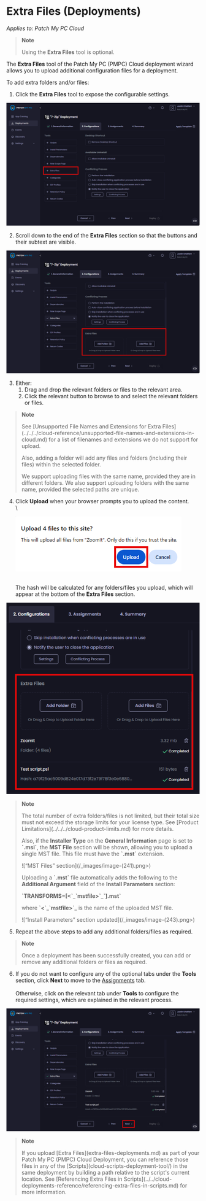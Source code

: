 # Extra Files (Deployments)

_Applies to: Patch My PC Cloud_

<blockquote class="wp-block-quote">
<p><strong>Note</strong></p>
<p>Using the <strong>Extra Files</strong> tool is optional.</p>
</blockquote>

The <strong>Extra Files</strong> tool of the Patch My PC (PMPC) Cloud deployment wizard allows you to upload additional configuration files for a deployment.

To add extra folders and/or files:

1. Click the <strong>Extra Files</strong> tool to expose the configurable settings.

![Clicking the &#x22;Extra Files&#x22; tool](/_images/image-(82).png "Clicking the &#x22;Extra Files&#x22; tool")

2. Scroll down to the end of the <strong>Extra Files</strong> section so that the buttons and their subtext are visible.

![Scrolling down to the end of the &#x22;Extra Files&#x22; section so that the buttons and their subtext are visible](/_images/image-(83).png "Scrolling down to the end of the &#x22;Extra Files&#x22; section so that the buttons and their subtext are visible")

3. Either:
   1. Drag and drop the relevant folders or files to the relevant area.
   2. Click the relevant button to browse to and select the relevant folders or files.

<blockquote class="wp-block-quote">
<p><strong>Note</strong></p>
<p>See [Unsupported File Names and Extensions for Extra Files](../../../cloud-reference/unsupported-file-names-and-extensions-in-cloud.md) for a list of filenames and extensions we do not support for upload.</p>
<p>Also, adding a folder will add any files and folders (including their files) within the selected folder.</p>
<p>We support uploading files with the same name, provided they are in different folders. We also support uploading folders with the same name, provided the selected paths are unique.</p>
</blockquote>

4.  Click <strong>Upload</strong> when your browser prompts you to upload the content.\
    \


    ![Clicking &#x22;Upload&#x22; when prompted to upload the content](/_images/image-(146).png "Clicking &#x22;Upload&#x22; when prompted to upload the content")

    \
    The hash will be calculated for any folders/files you upload, which will appear at the bottom of the <strong>Extra Files</strong> section.

![Additional folders/files to be uploaded appearing at the bottom of the “Extra Files” section](/_images/image-(84).png "Additional folders/files to be uploaded appearing at the bottom of the “Extra Files” section")

<blockquote class="wp-block-quote">
<p><strong>Note</strong></p>
<p>The total number of extra folders/files is not limited, but their total size must not exceed the storage limits for your license type. See [Product Limitations](../../../cloud-product-limits.md)  for more details.</p>
<p>Also, if the <strong>Installer Type</strong> on the <strong>General Information</strong> page is set to <strong>`.msi`</strong>, the <strong>MST File</strong> section will be shown, allowing you to upload a single MST file. This file must have the <strong>`.mst`</strong> extension.</p>
<p>![“MST Files” section](/_images/image-(241).png>)</p>
<p>Uploading a <strong>`.mst`</strong> file automatically adds the following to the <strong>Additional Argument</strong> field of the <strong>Install Parameters</strong> section:</p>
<p><strong>`TRANSFORMS=[<`</strong>_<strong>`mstfile>`</strong>_<strong>`].mst`</strong></p>
<p>where <strong>`<`</strong>_<strong>`mstfile>`</strong>_ is the name of the uploaded MST file.</p>
<p>![“Install Parameters” section updated](/_images/image-(243).png>)</p>
</blockquote>

5. Repeat the above steps to add any additional folders/files as required.

<blockquote class="wp-block-quote">
<p><strong>Note</strong></p>
<p>Once a deployment has been successfully created, you can add or remove any additional folders or files as required.</p>
</blockquote>

6. If you do not want to configure any of the optional tabs under the <strong>Tools</strong> section, click <strong>Next</strong> to move to the [Assignments](../cloud-assignments-deployment-tab.md) tab.\
   \
   Otherwise, click on the relevant tab under <strong>Tools</strong> to configure the required settings, which are explained in the relevant process.

![Clicking &#x22;Next&#x22; to move to the &#x22;Assignments&#x22; page](/_images/image-(85).png "Clicking &#x22;Next&#x22; to move to the &#x22;Assignments&#x22; page")

<blockquote class="wp-block-quote">
<p><strong>Note</strong></p>
<p>If you upload [Extra Files](extra-files-deployments.md) as part of your Patch My PC (PMPC) Cloud Deployment, you can reference those files in any of the [Scripts](cloud-scripts-deployment-tool/) in the same deployment by building a path relative to the script's current location. See [Referencing Extra Files in Scripts](../../cloud-deployments-reference/referencing-extra-files-in-scripts.md) for more information.</p>
</blockquote>